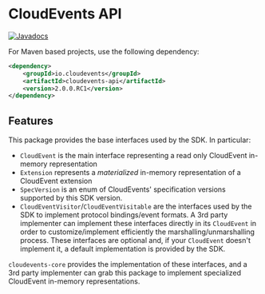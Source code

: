 # CloudEvents API

[![Javadocs](http://www.javadoc.io/badge/io.cloudevents/cloudevents-api.svg?color=green)](http://www.javadoc.io/doc/io.cloudevents/cloudevents-api)

For Maven based projects, use the following dependency:

```xml
<dependency>
    <groupId>io.cloudevents</groupId>
    <artifactId>cloudevents-api</artifactId>
    <version>2.0.0.RC1</version>
</dependency>
```

## Features

This package provides the base interfaces used by the SDK. In particular:

- `CloudEvent` is the main interface representing a read only CloudEvent in-memory representation
- `Extension` represents a _materialized_ in-memory representation of a CloudEvent extension
- `SpecVersion` is an enum of CloudEvents' specification versions supported by this SDK version.
- `CloudEventVisitor`/`CloudEventVisitable` are the interfaces used by the SDK to implement protocol bindings/event formats.
   A 3rd party implementer can implement these interfaces directly in its `CloudEvent` in order
   to customize/implement efficiently the marshalling/unmarshalling process.
   These interfaces are optional and, if your `CloudEvent` doesn't implement it, a default implementation is provided by the SDK.

`cloudevents-core` provides the implementation of these interfaces, and a 3rd party implementer can grab this package
to implement specialized CloudEvent in-memory representations.
